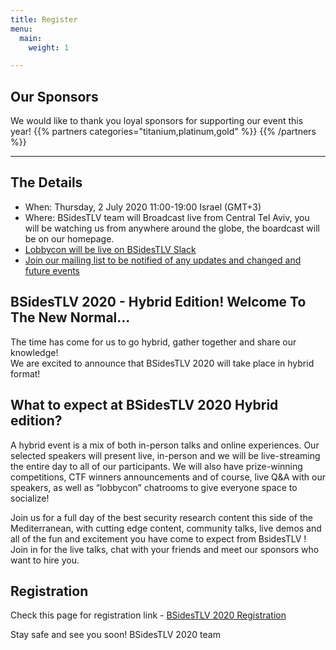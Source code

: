 ```yaml
---
title: Register
menu:
  main:
    weight: 1

---
```




## Our Sponsors
We would like to thank you loyal sponsors for supporting our event this year!
{{% partners categories="titanium,platinum,gold" %}}
{{% /partners %}}

---

## The Details
- When: Thursday, 2 July 2020 11:00-19:00 Israel (GMT+3)
- Where: BSidesTLV team will Broadcast live from Central Tel Aviv, you will be watching us from anywhere around the globe, the boardcast will be on our homepage.
- [Lobbycon will be live on BSidesTLV Slack](https://join.slack.com/t/bsidestlv/shared_invite/zt-ezz7de5w-zKO_PyubEBs2_UDIssDw8A)
- [Join our mailing list to be notified of any updates and changed and future events](https://e.bsidestlv.com/subscription/lGCnPUft?locale=en-US)

## BSidesTLV 2020 - Hybrid Edition! Welcome To The New Normal...

The time has come for us to go hybrid, gather together and share our knowledge!
<br>
We are excited to announce that BSidesTLV 2020 will take place in hybrid format!

## What to expect at BSidesTLV 2020 Hybrid edition?

A hybrid event is a mix of both in-person talks and online experiences. Our selected speakers will present live, in-person and we will be live-streaming the entire day to all of our participants. We will also have prize-winning competitions, CTF winners announcements and of course, live Q&A with our speakers, as well as “lobbycon” chatrooms to give everyone space to socialize!

Join us for a full day of the best security research content this side of the Mediterranean, with cutting edge content, community talks, live demos and all of the fun and excitement you have come to expect from BsidesTLV ! Join in for the live talks, chat with your friends and meet our sponsors who want to hire you.

## Registration
Check this page for registration link - [BSidesTLV 2020 Registration](https://tickets.bsidestlv.com/bsidestlv/2020/)

Stay safe and see you soon! BSidesTLV 2020 team
